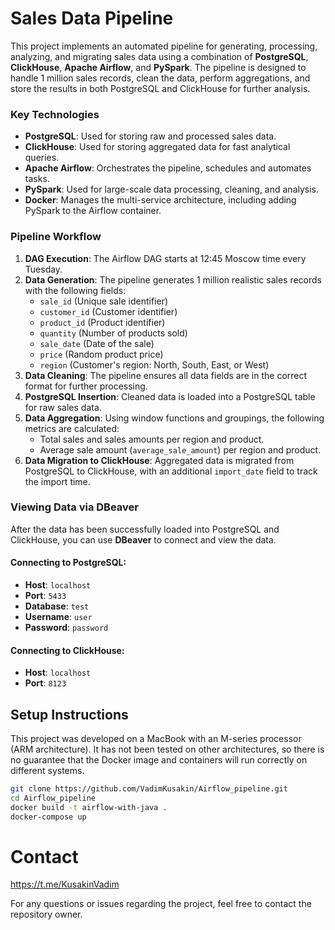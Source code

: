 # Sales Data Pipeline

This project implements an automated pipeline for generating, processing, analyzing, and migrating sales data using a combination of **PostgreSQL**, **ClickHouse**, **Apache Airflow**, and **PySpark**. The pipeline is designed to handle 1 million sales records, clean the data, perform aggregations, and store the results in both PostgreSQL and ClickHouse for further analysis.


### Key Technologies

- **PostgreSQL**: Used for storing raw and processed sales data.
- **ClickHouse**: Used for storing aggregated data for fast analytical queries.
- **Apache Airflow**: Orchestrates the pipeline, schedules and automates tasks.
- **PySpark**: Used for large-scale data processing, cleaning, and analysis.
- **Docker**: Manages the multi-service architecture, including adding PySpark to the Airflow container.

### Pipeline Workflow

1. **DAG Execution**: The Airflow DAG starts at 12:45 Moscow time every Tuesday.
2. **Data Generation**: The pipeline generates 1 million realistic sales records with the following fields:
   - `sale_id` (Unique sale identifier)
   - `customer_id` (Customer identifier)
   - `product_id` (Product identifier)
   - `quantity` (Number of products sold)
   - `sale_date` (Date of the sale)
   - `price` (Random product price)
   - `region` (Customer's region: North, South, East, or West)
3. **Data Cleaning**: The pipeline ensures all data fields are in the correct format for further processing.
4. **PostgreSQL Insertion**: Cleaned data is loaded into a PostgreSQL table for raw sales data.
5. **Data Aggregation**: Using window functions and groupings, the following metrics are calculated:
   - Total sales and sales amounts per region and product.
   - Average sale amount (`average_sale_amount`) per region and product.
6. **Data Migration to ClickHouse**: Aggregated data is migrated from PostgreSQL to ClickHouse, with an additional `import_date` field to track the import time.

### Viewing Data via DBeaver

After the data has been successfully loaded into PostgreSQL and ClickHouse, you can use **DBeaver** to connect and view the data.

#### Connecting to PostgreSQL:

   - **Host**: `localhost`
   - **Port**: `5433`
   - **Database**: `test`
   - **Username**: `user`
   - **Password**: `password`

#### Connecting to ClickHouse:

   - **Host**: `localhost`
   - **Port**: `8123`


## Setup Instructions

This project was developed on a MacBook with an M-series processor (ARM architecture). It has not been tested on other architectures, so there is no guarantee that the Docker image and containers will run correctly on different systems.

   ```bash
   git clone https://github.com/VadimKusakin/Airflow_pipeline.git
   cd Airflow_pipeline
   docker build -t airflow-with-java .
   docker-compose up
   ```

# Contact
https://t.me/KusakinVadim

For any questions or issues regarding the project, feel free to contact the repository owner.
